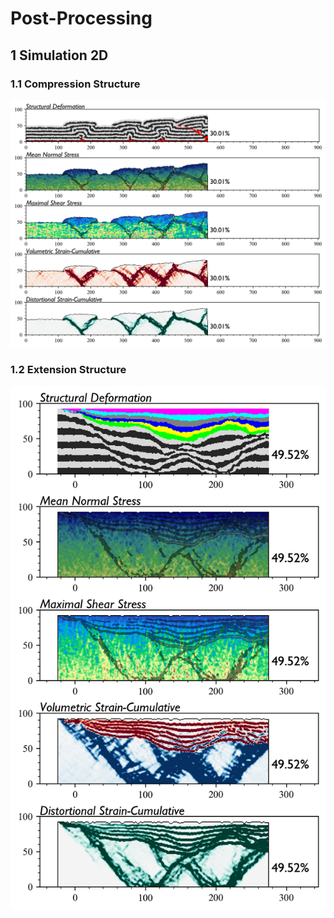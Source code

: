 # Post-Processing
## 1 Simulation 2D
### 1.1 Compression Structure
![Image text](https://github.com/jerryweihuajing/Post-Processing/blob/master/2D/Product/compression-integral%20analysis%20(standard).png)
### 1.2 Extension Structure
![Image text](https://github.com/jerryweihuajing/Post-Processing/blob/master/2D/Product/extension-integral%20analysis%20(standard).png)
